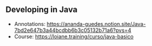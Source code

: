## Developing in Java
- Annotations: https://ananda-guedes.notion.site/Java-7bd2e647b3a44bcdbb6b3c05132b71a6?pvs=4
- Course: https://loiane.training/curso/java-basico